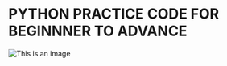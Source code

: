 # PYTHON PRACTICE CODE FOR BEGINNNER TO ADVANCE
![This is an image]([https://myoctocat.com/assets/images/base-octocat.svg](https://www.python.org/static/community_logos/python-logo.png))

